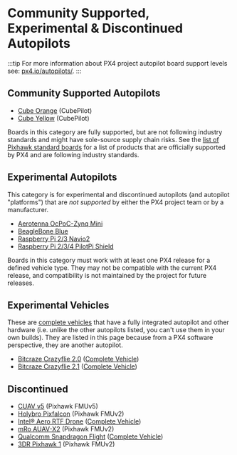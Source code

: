 # Community Supported, Experimental & Discontinued Autopilots

:::tip
For more information about PX4 project autopilot board support levels see: [px4.io/autopilots/](https://px4.io/autopilots/).
:::

## Community Supported Autopilots

- [Cube Orange](../flight_controller/cubepilot_cube_orange.md) (CubePilot)
- [Cube Yellow](../flight_controller/cubepilot_cube_yellow.md) (CubePilot)

Boards in this category are fully supported, but are not following industry standards and might have sole-source supply chain risks. See the [list of Pixhawk standard boards](../flight_controller/autopilot_pixhawk_standard.md) for a list of products that are officially supported by PX4 and are following industry standards.

## Experimental Autopilots

This category is for experimental and discontinued autopilots (and autopilot "platforms") that are *not supported* by either the PX4 project team or by a manufacturer.

- [Aerotenna OcPoC-Zynq Mini](../flight_controller/ocpoc_zynq.md)
- [BeagleBone Blue](../flight_controller/beaglebone_blue.md)
- [Raspberry Pi 2/3 Navio2](../flight_controller/raspberry_pi_navio2.md)
- [Raspberry Pi 2/3/4 PilotPi Shield](../flight_controller/raspberry_pi_pilotpi.md)

Boards in this category must work with at least one PX4 release for a defined vehicle type.
They may not be compatible with the current PX4 release, and compatibility is not maintained by the project for future releases.

## Experimental Vehicles

These are [complete vehicles](../complete_vehicles/README.md) that have a fully integrated autopilot and other hardware (i.e. unlike the other autopilots listed, you can't use them in your own builds).
They are listed in this page because from a PX4 software perspective, they are another autopilot.
- [Bitcraze Crazyflie 2.0](../complete_vehicles/crazyflie2.md) ([Complete Vehicle](../complete_vehicles/README.md))
- [Bitcraze Crazyflie 2.1](../complete_vehicles/crazyflie21.md) ([Complete Vehicle](../complete_vehicles/README.md))


## Discontinued

- [CUAV v5](../flight_controller/cuav_v5.md) (Pixhawk FMUv5)
- [Holybro Pixfalcon](../flight_controller/pixfalcon.md) (Pixhawk FMUv2)
- [Intel® Aero RTF Drone](../complete_vehicles/intel_aero.md) ([Complete Vehicle](../complete_vehicles/README.md))
- [mRo AUAV-X2](../flight_controller/auav_x2.md)  (Pixhawk FMUv2)
- [Qualcomm Snapdragon Flight](../flight_controller/snapdragon_flight.md) ([Complete Vehicle](../complete_vehicles/README.md))
- [3DR Pixhawk 1](../flight_controller/pixhawk.md) (Pixhawk FMUv2)
